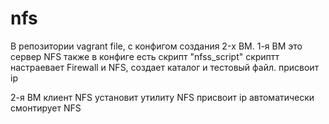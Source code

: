 # nfs
В репозитории vagrant file, с конфигом создания 2-x ВМ.
1-я ВМ это сервер NFS
также в конфиге есть скрипт "nfss_script"
скриптт настраевает Firewall и NFS, 
создает каталог и тестовый файл.
присвоит ip

2-я ВМ клиент NFS
установит утилиту NFS
присвоит ip
автоматически смонтирует NFS
